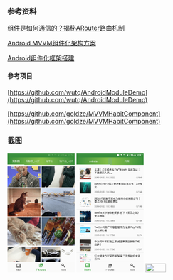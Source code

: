 

### 参考资料

[组件是如何通信的？揭秘ARouter路由机制](https://www.jianshu.com/p/ab9da7c7da4f)

[Android MVVM组件化架构方案](https://juejin.im/post/5c0dbe7ee51d451dac076e6c)

[Android组件化框架搭建](https://www.jianshu.com/p/00746e6fb48a)

#### 参考项目

[https://github.com/wutq/AndroidModuleDemo](https://github.com/wutq/AndroidModuleDemo)

[https://github.com/goldze/MVVMHabitComponent](https://github.com/goldze/MVVMHabitComponent)

### 截图

<img src="https://github.com/OrangeHao/Daily/blob/master/screenshot/Screenshot_pictures.png"  height="30%" width="30%" >
<img src="https://github.com/OrangeHao/Daily/blob/master/screenshot/screenshot_news.png"  height="30%" width="30%" >
<img src=""  height="30%" width="30%" >